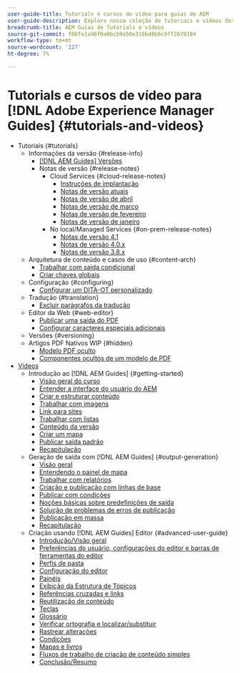```yaml
---
user-guide-title: Tutorials e cursos de vídeo para guias de AEM
user-guide-description: Explore nossa coleção de tutoriais e vídeos dos Guias do Adobe Experience Manager.
breadcrumb-title: AEM Guias de Tutorials e vídeos
source-git-commit: f08fe1a96f0a0bcb9a50e316bd0b6c9ff2670104
workflow-type: tm+mt
source-wordcount: '227'
ht-degree: 7%

---
```



# Tutorials e cursos de vídeo para [!DNL Adobe Experience Manager Guides] {#tutorials-and-videos}

+ Tutoriais {#tutorials}
   + Informações da versão {#release-info}
      + [[!DNL AEM Guides] Versões](./tutorials/release-info/latest-release-info.md)
      + Notas de versão {#release-notes}
         + Cloud Services {#cloud-release-notes}
            + [Instruções de implantação](./tutorials/release-info/deploy-xml-on-aemaacs.md)
            + [Notas de versão atuais](./tutorials/release-info/release-notes-2022.5.0.md)
            + [Notas de versão de abril](./tutorials/release-info/release-notes-2022.4.0.md)
            + [Notas de versão de março](./tutorials/release-info/release-notes-2022.3.0.md)
            + [Notas de versão de fevereiro](./tutorials/release-info/release-notes-2022.2.0.md)
            + [Notas de versão de janeiro](./tutorials/release-info/release-notes-2022.1.0.md)
         + No local/Managed Services {#on-prem-release-notes}
            + [Notas de versão 4.1](./tutorials/release-info/release-notes-4.1.md)
            + [Notas de versão 4.0.x](https://helpx.adobe.com/xml-documentation-for-experience-manager/release-note/release-notes-xml-documentation-solution-4-0.html)
            + [Notas de versão 3.8.x](https://helpx.adobe.com/xml-documentation-for-experience-manager/release-note/release-notes-xml-documentation-solution-3-8.html)
   + Arquitetura de conteúdo e casos de uso {#content-arch}
      + [Trabalhar com saída condicional](./tutorials/content-architecture/create-and-use-conditions.md)
      + [Criar chaves globais](./tutorials/content-architecture/create-global-keys.md)
   + Configuração {#configuring}
      + [Configurar um DITA-OT personalizado](./tutorials/configuring/setup-a-custom-dita-ot.md)
   + Tradução {#translation}
      + [Excluir parágrafos da tradução](./tutorials/translation/exclude-paragraphs-from-translation.md)
   + Editor da Web {#web-editor}
      + [Publicar uma saída do PDF](./tutorials/web-editor/native-pdf-web-editor.md)
      + [Configurar caracteres especiais adicionais](./tutorials/web-editor/configure-additional-special-characters.md)
   + Versões {#versioning}
   + Artigos PDF Nativos WIP {#hidden}
      + [Modelo PDF oculto](./tutorials/native-pdf/pdf-template.md)
      + [Componentes ocultos de um modelo de PDF](./tutorials/native-pdf/components-pdf-template.md)
+ [Vídeos](./courses/overview.md)
   + Introdução ao [!DNL AEM Guides] {#getting-started}
      + [Visão geral do curso](./courses/course-1/overview.md)
      + [Entender a interface do usuário do AEM](./courses/course-1/understanding-the-aem-user-interface.md)
      + [Criar e estruturar conteúdo](./courses/course-1/creating-and-structuring-content.md)
      + [Trabalhar com imagens](./courses/course-1/working-with-images.md)
      + [Link para sites](./courses/course-1/linking-to-websites.md)
      + [Trabalhar com listas](./courses/course-1/working-with-lists.md)
      + [Conteúdo da versão](./courses/course-1/versioning-content.md)
      + [Criar um mapa](./courses/course-1/creating-a-map.md)
      + [Publicar saída padrão](./courses/course-1/publishing-default-output.md)
      + [Recapitulação](./courses/course-1/recap.md)
   + Geração de saída com [!DNL AEM Guides] {#output-generation}
      + [Visão geral](./courses/course-2/overview.md)
      + [Entendendo o painel de mapa](./courses/course-2/introduction-to-the-map-dashboard.md)
      + [Trabalhar com relatórios](./courses/course-2/working-with-reports.md)
      + [Criação e publicação com linhas de base](./courses/course-2/creating-and-publishing-with-baselines.md)
      + [Publicar com condições](./courses/course-2/publishing-with-conditions.md)
      + [Noções básicas sobre predefinições de saída](./courses/course-2/output-presets.md)
      + [Solução de problemas de erros de publicação](./courses/course-2/troubleshooting-publishing-errors.md)
      + [Publicação em massa](./courses/course-2/bulk-publishing.md)
      + [Recapitulação](./courses/course-2/recap.md)
   + Criação usando [!DNL AEM Guides] Editor {#advanced-user-guide}
      + [Introdução/Visão geral](./courses/course-3/overview.md)
      + [Preferências do usuário, configurações do editor e barras de ferramentas do editor](./courses/course-3/user-settings-preferences-toolbars.md)
      + [Perfis de pasta](./courses/course-3/folder-profiles.md)
      + [Configuração do editor](./courses/course-3/editor-configuration.md)
      + [Painéis](./courses/course-3/panels.md)
      + [Exibição da Estrutura de Tópicos](./courses/course-3/outline-view.md)
      + [Referências cruzadas e links](./courses/course-3/cross-references-and-links.md)
      + [Reutilização de conteúdo](./courses/course-3/content-reuse.md)
      + [Teclas](./courses/course-3/keys.md)
      + [Glossário](./courses/course-3/glossary.md)
      + [Verificar ortografia e localizar/substituir](./courses/course-3/spell-check.md)
      + [Rastrear alterações](./courses/course-3/track-changes.md)
      + [Condições](./courses/course-3/conditions.md)
      + [Mapas e livros](./courses/course-3/maps-and-bookmaps.md)
      + [Fluxos de trabalho de criação de conteúdo simples](./courses/course-3/simple-content-creation-workflows.md)
      + [Conclusão/Resumo](./courses/course-3/recap.md)